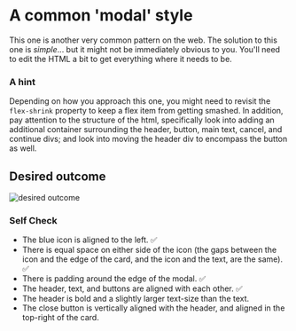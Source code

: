 # A common 'modal' style

This one is another very common pattern on the web. The solution to this one is _simple_... but it might not be immediately obvious to you. You'll need to edit the HTML a bit to get everything where it needs to be.

### A hint

Depending on how you approach this one, you might need to revisit the `flex-shrink` property to keep a flex item from getting smashed. In addition, pay attention to the structure of the html, specifically look into adding an additional container surrounding the header, button, main text, cancel, and continue divs; and look into moving the header div to encompass the button as well.

## Desired outcome

![desired outcome](./desired-outcome.png)

### Self Check

- The blue icon is aligned to the left.
  ✅
- There is equal space on either side of the icon (the gaps between the icon and the edge of the card, and the icon and the text, are the same).
  ✅
- There is padding around the edge of the modal.
  ✅
- The header, text, and buttons are aligned with each other.
  ✅
- The header is bold and a slightly larger text-size than the text.
- The close button is vertically aligned with the header, and aligned in the top-right of the card.
